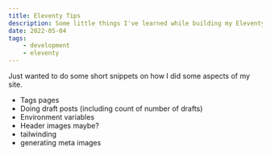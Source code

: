 ```yaml
---
title: Eleventy Tips
description: Some little things I've learned while building my Eleventy sites.
date: 2022-05-04
tags:
    - development
    - eleventy
---
```


Just wanted to do some short snippets on how I did some aspects of my site.

 * Tags pages
 * Doing draft posts (including count of number of drafts)
 * Environment variables
 * Header images maybe?
 * tailwinding
 * generating meta images